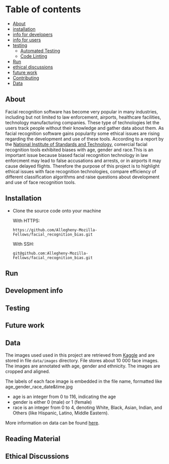 # Table of contents

* [About](#about)
* [installation](#installation)
* [info for developers](#info-for-developers)
* [info for users](#info-for-users)
* [testing](#testing)
  + [Automated Testing](#automated-testing)
  + [Code Linting](#code-linting)
* [Run](#run)
* [ethical discussions](#ethical-discussions)
* [future work](#future-work)
* [Contributing](#contributing)
* [Data](#data)

## About

Facial recognition software has become very popular in many industries, including but not limited to law enforcement, airports, healthcare facilities, technology manufacturing companies. These type of technologies let the users track people without their knowledge and gather data about them. As facial recognition software gains popularity some ethical issues are rising regarding the development and use of these tools. According to a report by the [National Institute of Standards and Technology](https://www.nist.gov/news-events/news/2019/12/nist-study-evaluates-effects-race-age-sex-face-recognition-software), comercial facial recognition tools exhibited biases with age, gender and race.This is an important issue because biased facial recognition technology in law enforcment may lead to false accusations and arrests, or in airports it may cause delayed flights.
Therefore the purpose of this project is to highlight ethical issues with face recognition technologies, compare efficiency of different classification algorithms and raise questions about development and use of face recognition tools.

## Installation

- Clone the source code onto your machine

    With HTTPS:

    `https://github.com/Allegheny-Mozilla-Fellows/facial_recognition_bias.git`

    With SSH:

    `git@github.com:Allegheny-Mozilla-Fellows/facial_recognition_bias.git`

## Run

## Development info

## Testing

## Future work

## Data

The images used used in this project are retrieved from [Kaggle](https://www.kaggle.com/) and are stored in file `data/images` directory. File stores about 10 000 face images. The images are annotated with age, gender and ethnicity. The images are cropped and aligned.

The labels of each face image is embedded in the file name, formatted like
age_gender_race_date&time.jpg

- age is an integer from 0 to 116, indicating the age
- gender is either 0 (male) or 1 (female)
- race is an integer from 0 to 4, denoting White, Black, Asian, Indian, and Others (like Hispanic, Latino, Middle Eastern).

More information on data can be found [here](https://susanqq.github.io/UTKFace/).

## Reading Material

## Ethical Discussions